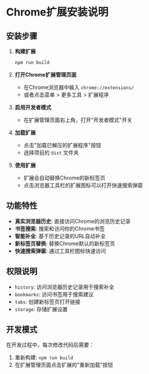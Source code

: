 
# Chrome扩展安装说明

## 安装步骤

1. **构建扩展**
   ```bash
   npm run build
   ```

2. **打开Chrome扩展管理页面**
   - 在Chrome浏览器中输入 `chrome://extensions/`
   - 或者点击菜单 > 更多工具 > 扩展程序

3. **启用开发者模式**
   - 在扩展管理页面右上角，打开"开发者模式"开关

4. **加载扩展**
   - 点击"加载已解压的扩展程序"按钮
   - 选择项目的 `dist` 文件夹

5. **使用扩展**
   - 扩展会自动替换Chrome的新标签页
   - 点击浏览器工具栏的扩展图标可以打开快速搜索弹窗

## 功能特性

- **真实浏览器历史**: 直接访问Chrome的浏览历史记录
- **书签搜索**: 搜索和访问你的Chrome书签
- **智能补全**: 基于历史记录的URL自动补全
- **新标签页替换**: 替换Chrome默认的新标签页
- **快速搜索弹窗**: 通过工具栏图标快速访问

## 权限说明

- `history`: 访问浏览器历史记录用于搜索补全
- `bookmarks`: 访问书签用于搜索建议
- `tabs`: 创建新标签页打开链接
- `storage`: 存储扩展设置

## 开发模式

在开发过程中，每次修改代码后需要：
1. 重新构建: `npm run build`
2. 在扩展管理页面点击扩展的"重新加载"按钮
